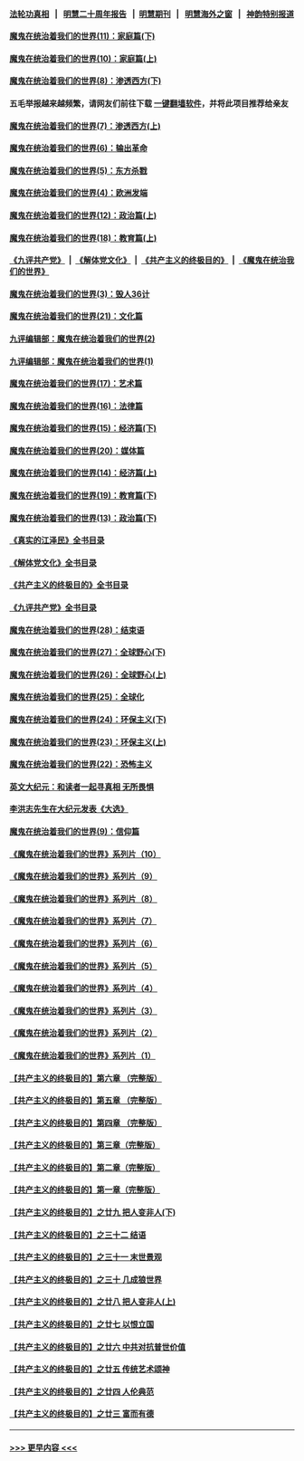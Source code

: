 #### [法轮功真相](https://github.com/gfw-breaker/truth/blob/master/README.md?t=0) &nbsp;&nbsp;|&nbsp;&nbsp; [明慧二十周年报告](https://github.com/gfw-breaker/mh-reports/blob/master/README.md?t=0) &nbsp;&nbsp;|&nbsp;&nbsp;[明慧期刊](https://github.com/gfw-breaker/mh-qikan) &nbsp;&nbsp;|&nbsp;&nbsp; [明慧海外之窗](https://github.com/gfw-breaker/mh-news/blob/master/README.md?t=0) &nbsp;&nbsp;|&nbsp;&nbsp; [神韵特别报道](https://github.com/gfw-breaker/mh-news/blob/master/shenyun.md?t=0)
#### [魔鬼在统治着我们的世界(11)：家庭篇(下)](../pages/nsc422/n10440961.md?t=12110701) 
#### [魔鬼在统治着我们的世界(10)：家庭篇(上)](../pages/nsc422/n10435448.md?t=12110701) 
#### [魔鬼在统治着我们的世界(8)：渗透西方(下)](../pages/nsc422/n10429603.md?t=12110701) 
#### 五毛举报越来越频繁，请网友们前往下载 [一键翻墙软件](https://github.com/gfw-breaker/ssr-accounts)，并将此项目推荐给亲友
#### [魔鬼在统治着我们的世界(7)：渗透西方(上)](../pages/nsc422/n10426013.md?t=12110701) 
#### [魔鬼在统治着我们的世界(6)：输出革命](../pages/nsc422/n10421536.md?t=12110701) 
#### [魔鬼在统治着我们的世界(5)：东方杀戮](../pages/nsc422/n10417707.md?t=12110701) 
#### [魔鬼在统治着我们的世界(4)：欧洲发端](../pages/nsc422/n10414890.md?t=12110701) 
#### [魔鬼在统治着我们的世界(12)：政治篇(上)](../pages/nsc422/n10444576.md?t=12110701) 
#### [魔鬼在统治着我们的世界(18)：教育篇(上)](../pages/nsc422/n10526970.md?t=12110701) 
#### [《九评共产党》](https://github.com/begood0513/9ping.md/blob/master/README.md) &nbsp;|&nbsp; [《解体党文化》](../../../../jtdwh.md/blob/master/README.md)  &nbsp;|&nbsp; [《共产主义的终极目的》](../../../../gczydzjmd.md/blob/master/README.md) &nbsp;|&nbsp; [《魔鬼在统治我们的世界》](../../../../mgztzwmdsj.md/blob/master/README.md) 
#### [魔鬼在统治着我们的世界(3)：毁人36计](../pages/nsc422/n10411583.md?t=12110701) 
#### [魔鬼在统治着我们的世界(21)：文化篇](../pages/nsc422/n10597706.md?t=12110701) 
#### [九评编辑部：魔鬼在统治着我们的世界(2)](../pages/nsc422/n10410036.md?t=12110701) 
#### [九评编辑部：魔鬼在统治着我们的世界(1)](../pages/nsc422/n10406825.md?t=12110701) 
#### [魔鬼在统治着我们的世界(17)：艺术篇](../pages/nsc422/n10499093.md?t=12110701) 
#### [魔鬼在统治着我们的世界(16)：法律篇](../pages/nsc422/n10485969.md?t=12110701) 
#### [魔鬼在统治着我们的世界(15)：经济篇(下)](../pages/nsc422/n10469975.md?t=12110701) 
#### [魔鬼在统治着我们的世界(20)：媒体篇](../pages/nsc422/n10586579.md?t=12110701) 
#### [魔鬼在统治着我们的世界(14)：经济篇(上)](../pages/nsc422/n10457370.md?t=12110701) 
#### [魔鬼在统治着我们的世界(19)：教育篇(下)](../pages/nsc422/n10564808.md?t=12110701) 
#### [魔鬼在统治着我们的世界(13)：政治篇(下)](../pages/nsc422/n10448270.md?t=12110701) 
#### [《真实的江泽民》全书目录](../pages/nsc422/n13721399.md?t=12110701) 
#### [《解体党文化》全书目录](../pages/nsc422/n13721157.md?t=12110701) 
#### [《共产主义的终极目的》全书目录](../pages/nsc422/n13721048.md?t=12110701) 
#### [《九评共产党》全书目录](../pages/nsc422/n13708085.md?t=12110701) 
#### [魔鬼在统治着我们的世界(28)：结束语](../pages/nsc422/n10936246.md?t=12110701) 
#### [魔鬼在统治着我们的世界(27)：全球野心(下)](../pages/nsc422/n10928319.md?t=12110701) 
#### [魔鬼在统治着我们的世界(26)：全球野心(上)](../pages/nsc422/n10900318.md?t=12110701) 
#### [魔鬼在统治着我们的世界(25)：全球化](../pages/nsc422/n10788205.md?t=12110701) 
#### [魔鬼在统治着我们的世界(24)：环保主义(下)](../pages/nsc422/n10695307.md?t=12110701) 
#### [魔鬼在统治着我们的世界(23)：环保主义(上)](../pages/nsc422/n10688613.md?t=12110701) 
#### [魔鬼在统治着我们的世界(22)：恐怖主义](../pages/nsc422/n10614727.md?t=12110701) 
#### [英文大纪元：和读者一起寻真相 无所畏惧](../pages/nsc422/n12542027.md?t=12110701) 
#### [李洪志先生在大纪元发表《大选》](../pages/nsc422/n12534746.md?t=12110701) 
#### [魔鬼在统治着我们的世界(9)：信仰篇](../pages/nsc422/n10432159.md?t=12110701) 
#### [《魔鬼在统治着我们的世界》系列片（10）](../pages/nsc422/n12292670.md?t=12110701) 
#### [《魔鬼在统治着我们的世界》系列片（9）](../pages/nsc422/n12290859.md?t=12110701) 
#### [《魔鬼在统治着我们的世界》系列片（8）](../pages/nsc422/n12287445.md?t=12110701) 
#### [《魔鬼在统治着我们的世界》系列片（7）](../pages/nsc422/n12283425.md?t=12110701) 
#### [《魔鬼在统治着我们的世界》系列片（6）](../pages/nsc422/n12282314.md?t=12110701) 
#### [《魔鬼在统治着我们的世界》系列片（5）](../pages/nsc422/n12281419.md?t=12110701) 
#### [《魔鬼在统治着我们的世界》系列片（4）](../pages/nsc422/n12274024.md?t=12110701) 
#### [《魔鬼在统治着我们的世界》系列片（3）](../pages/nsc422/n12271322.md?t=12110701) 
#### [《魔鬼在统治着我们的世界》系列片（2）](../pages/nsc422/n12269049.md?t=12110701) 
#### [《魔鬼在统治着我们的世界》系列片（1）](../pages/nsc422/n12267575.md?t=12110701) 
#### [【共产主义的终极目的】第六章 （完整版）](../pages/nsc422/n11428913.md?t=12110701) 
#### [【共产主义的终极目的】第五章 （完整版）](../pages/nsc422/n11428912.md?t=12110701) 
#### [【共产主义的终极目的】第四章 （完整版）](../pages/nsc422/n11428907.md?t=12110701) 
#### [【共产主义的终极目的】第三章（完整版）](../pages/nsc422/n11428848.md?t=12110701) 
#### [【共产主义的终极目的】第二章（完整版）](../pages/nsc422/n11428831.md?t=12110701) 
#### [【共产主义的终极目的】第一章（完整版）](../pages/nsc422/n11417651.md?t=12110701) 
#### [【共产主义的终极目的】之廿九 把人变非人(下)](../pages/nsc422/n11344140.md?t=12110701) 
#### [【共产主义的终极目的】之三十二 结语](../pages/nsc422/n11360535.md?t=12110701) 
#### [【共产主义的终极目的】之三十一 末世景观](../pages/nsc422/n11351129.md?t=12110701) 
#### [【共产主义的终极目的】之三十 几成狼世界](../pages/nsc422/n11348280.md?t=12110701) 
#### [【共产主义的终极目的】之廿八 把人变非人(上)](../pages/nsc422/n11340492.md?t=12110701) 
#### [【共产主义的终极目的】之廿七 以恨立国](../pages/nsc422/n11336944.md?t=12110701) 
#### [【共产主义的终极目的】之廿六 中共对抗普世价值](../pages/nsc422/n11324785.md?t=12110701) 
#### [【共产主义的终极目的】之廿五 传统艺术颂神](../pages/nsc422/n11296396.md?t=12110701) 
#### [【共产主义的终极目的】之廿四 人伦典范](../pages/nsc422/n11296397.md?t=12110701) 
#### [【共产主义的终极目的】之廿三 富而有德](../pages/nsc422/n11283598.md?t=12110701) 

----
#### [ >>> 更早内容 <<< ](../indexes/nsc422-earlier.md)
